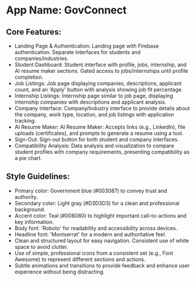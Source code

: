 # **App Name**: GovConnect

## Core Features:

- Landing Page & Authentication: Landing page with Firebase authentication. Separate interfaces for students and companies/industries.
- Student Dashboard: Student interface with profile, jobs, internship, and AI resume maker sections. Gated access to jobs/internships until profile completion.
- Job Listings: Job page displaying companies, descriptions, applicant count, and an 'Apply' button with analysis showing job fit percentage.
- Internship Listings: Internship page similar to job page, displaying internship companies with descriptions and applicant analysis.
- Company Interface: Company/Industry interface to provide details about the company, work type, location, and job listings with application tracking.
- AI Resume Maker: AI Resume Maker: Accepts links (e.g., LinkedIn), file uploads (certificates), and prompts to generate a resume using a tool.
- Sign-Out: Sign-out button for both student and company interfaces.
- Compatibility Analysis: Data analysis and visualization to compare student profiles with company requirements, presenting compatibility as a pie chart.

## Style Guidelines:

- Primary color: Government blue (#003087) to convey trust and authority.
- Secondary color: Light gray (#D3D3D3) for a clean and professional background.
- Accent color: Teal (#008080) to highlight important call-to-actions and key information.
- Body font: 'Roboto' for readability and accessibility across devices.
- Headline font: 'Montserrat' for a modern and authoritative feel.
- Clean and structured layout for easy navigation. Consistent use of white space to avoid clutter.
- Use of simple, professional icons from a consistent set (e.g., Font Awesome) to represent different sections and actions.
- Subtle animations and transitions to provide feedback and enhance user experience without being distracting.